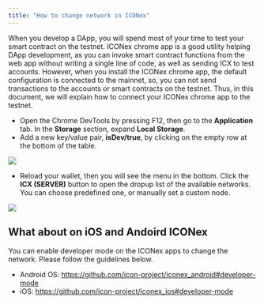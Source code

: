 ```yaml
---
title: "How to change network in ICONex"
---
```


When you develop a DApp, you will spend most of your time to test your smart contract on the testnet. ICONex chrome app is a good utility helping DApp development, as you can invoke smart contract functions from the web app without writing a single line of code, as well as sending ICX to test accounts. However, when you install the ICONex chrome app, the default configuration is connected to the mainnet, so, you can not send transactions to the accounts or smart contracts on the testnet. Thus, in this document, we will explain how to connect your ICONex chrome app to the testnet.  

- Open the Chrome DevTools by pressing F12, then go to the **Application** tab. In the **Storage** section, expand **Local Storage**. 
- Add a new key/value pair, **isDev/true**, by clicking on the empty row at the bottom of the table.

![](https://raw.githubusercontent.com/icon-project/documentation/master/howto/images/iconex-isdev.png)

- Reload your wallet, then you will see the menu in the bottom. Click the **ICX (SERVER)** button to open the dropup list of the available networks. You can choose predefined one, or manually set a custom node. 

![](https://raw.githubusercontent.com/icon-project/documentation/master/howto/images/iconex-network.png)

## What about on iOS and Andoird ICONex
You can enable developer mode on the ICONex apps to change the network. Please follow the guidelines below.
- Android OS: https://github.com/icon-project/iconex_android#developer-mode
- iOS: https://github.com/icon-project/iconex_ios#developer-mode
 


